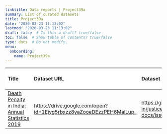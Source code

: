 ```yaml
---
linktitle: Data reports | Project39a
summary: List of curated datasets
title: Project39a
date: "2020-03-23 11:13:02"
lastmod: "2020-03-23 11:13:02"
draft: false  # Is this a draft? true/false
toc: false  # Show table of contents? true/false
type: docs  # Do not modify.
menu:
  onboarding:
    name: Project39a
---
```

<table class="table table-condensed table-responsive" style="margin-left: auto; margin-right: auto;">
 <thead>
  <tr>
   <th style="text-align:left;position: sticky; top:0; background-color: #FFFFFF;"> Title </th>
   <th style="text-align:left;position: sticky; top:0; background-color: #FFFFFF;"> Dataset URL </th>
   <th style="text-align:left;position: sticky; top:0; background-color: #FFFFFF;"> Dataset issue report </th>
   <th style="text-align:left;position: sticky; top:0; background-color: #FFFFFF;"> Data Issue Status </th>
  </tr>
 </thead>
<tbody>
  <tr>
   <td style="text-align:left;"> <a href="Death-Penalty-in-India-Annual-Statistics-2019" style="     ">Death Penalty in India: Annual Statistics 2019</a> </td>
   <td style="text-align:left;"> <a href="https://drive.google.com/open?id=1Ejyg5rbxzz8yaZooeDEzzPEH6MalLup_" style="     ">https://drive.google.com/open?id=1Ejyg5rbxzz8yaZooeDEzzPEH6MalLup_</a> </td>
   <td style="text-align:left;"> <a href="https://github.com/justicehub-in/justice-hub-docs/issues/14" style="     ">https://github.com/justicehub-in/justice-hub-docs/issues/14</a> </td>
   <td style="text-align:left;"> Close </td>
  </tr>
</tbody>
</table>
